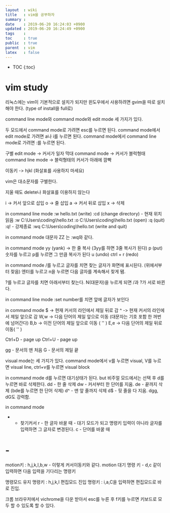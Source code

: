 ```yaml
---
layout  : wiki
title   : vim을 공부하자
summary : 
date    : 2019-06-20 16:24:03 +0900
updated : 2019-06-20 16:24:49 +0900
tags    : 
toc     : true
public  : true
parent  : vim
latex   : false
---
```

* TOC
{:toc}

# vim study
 
리눅스에는 vim이 기본적으로 설치가 되지만 윈도우에서 사용하려면 gvim을 따로 설치해야 한다. (type of install을 full로)

command line mode와 command mode와 edit mode 세 가지가 있다. 

두 모드에서 command mode로 가려면 esc를 누르면 된다. 
command mode에서 edit mode로 가려면 a나 i를 누르면 된다. 
command mode에서 command line mode로 가려면 :를 누르면 된다. 

구별
edit mode -> 커서가 일자 막대
command mode -> 커서가 블럭형태
command line mode -> 블럭형태의 커서가 아래에 깜빡

이동키 -> hjkl (화살표를 사용하지 마세요)

vim은 대소문자를 구별한다.

지울 때도 delete나 화살표를 이용하지 않는다

i -> 커서 앞으로 삽입
o -> 줄 삽입
a -> 커서 뒤로 삽입
x -> 삭제

in command line mode
:w hello.txt (write)
:cd (change directory) - 현재 위치 읽음
:w C:\Users\coding\hello.txt
:o C:\Users\coding\hello.txt (open)
:q (quit)
:q! - 강제종료
:wq C:\Users\coding\hello.txt (write and quit)

in command mode 대문자 ZZ 는 :wq와 같다.

in command mode
yy (yank) -> 한 줄 복사 (3yy를 하면 3줄 복사가 된다)
p (put)
숫자를 누르고 p를 누르면 그 만큼 복사가 된다
u (undo)
ctrl + r (redo)

in command mode
/를 누르고 글자를 치면 찾는 글자가 화면에 표시된다. (위에서부터 찾음) 엔터를 누르고 n을 누르면 다음 글자를 계속해서 찾게 됌.

?를 누르고 글자를 치면 아래서부터 찾는다.
N(대문자)을 누르게 되면  /과 ?가 서로 바뀐다.

in command line mode
:set number를 치면 앞에 글자가 보인다

in command mode
$ -> 현재 커서의 라인에서 제일 뒤로 감
^ -> 현재 커서의 라인에서 제일 앞으로 감
W,w -> 다음 단어의 제일 앞으로 이동 (대문자는 기호 포함 한 꺼번에 넘어간다)
B,b -> 이전 단어의 제일 앞으로 이동 ( '' )
E,e -> 다음 단어의 제일 뒤로 이동( '' )

Ctrl+D - page up
Ctrl+U - page up

gg - 문서의 맨 처음
G - 문서의 제일 끝

visual mode는 세 가지가 있다.
command mode에서 v를 누르면 visual, V를 누르면 visual line, ctrl+v를 누르면 visual block

in command mode
d를 누르면 대기상태가 된다. but 비주얼 모드에서는 선택 후 d를 누르면 바로 삭제한다.
dd - 한 줄 삭제
dw - 커서부터 한 단어를 지움.
de - 끝까지 삭제 (bde를 누르면 한 단어 삭제)
d^ - 맨 앞 줄까지 삭제
d$ - 뒷 줄을 다 지움.
dgg, dG도 강력함.

in command mode
* - 찾기커서
r - 한 글자 바꿀 때 - 대기 모드가 되고 명령키 입력이 아니라 글자를 입력하면 그 글자로 변경된다.
c - 단어를 바꿀 때
# - 

motion키 : h,j,k,l,b,w - 이렇게 커서이동키와 같다.
motion 대기 명령 키 - d,c 같이 입력하면 다음 입력을 기다리는 명령키

명령모드 유지 명령키 : h,j,k,l
편집모드 진입 명령키 : i,a,C을 입력하면 편집모드로 바로 진입.

크롬 브라우저에서 vichrome을 다운 받아서 esc를 누른 후 f키를 누르면 키보드로 모두 할 수 있도록 할 수 있다. 










